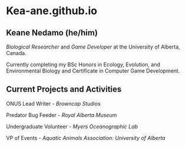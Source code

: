 # Kea-ane.github.io
## Keane Nedamo (he/him)
_Biological Researcher_ and _Game Developer_ at the University of Alberta, Canada. 

Currently completing my BSc Honors in Ecology, Evolution, and Environmental Biology and Certificate in Computer Game Development.

## Current Projects and Activities
ONUS Lead Writer - _Browncap Studios_

Predator Bug Feeder - _Royal Alberta Museum_

Undergraduate Volunteer - _Myers Oceanographic Lab_

VP of Events - _Aquatic Animals Association: University of Alberta_
